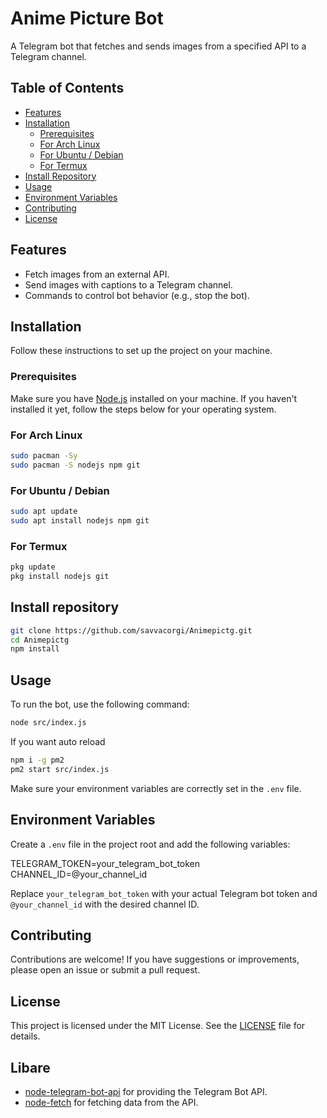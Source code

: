 # Anime Picture Bot

A Telegram bot that fetches and sends images from a specified API to a Telegram channel.

## Table of Contents

- [Features](#features)
- [Installation](#installation)
  - [Prerequisites](#prerequisites)
  - [For Arch Linux](#for-arch-linux)
  - [For Ubuntu / Debian](#for-ubuntu--debian)
  - [For Termux](#for-termux)
- [Install Repository](#install-repository)
- [Usage](#usage)
- [Environment Variables](#environment-variables)
- [Contributing](#contributing)
- [License](#license)

## Features

- Fetch images from an external API.
- Send images with captions to a Telegram channel.
- Commands to control bot behavior (e.g., stop the bot).

## Installation

Follow these instructions to set up the project on your machine.

### Prerequisites

Make sure you have [Node.js](https://nodejs.org/) installed on your machine. If you haven't installed it yet, follow the steps below for your operating system.

### For Arch Linux

```bash
sudo pacman -Sy
sudo pacman -S nodejs npm git
```
### For Ubuntu / Debian

```bash
sudo apt update
sudo apt install nodejs npm git
```
### For Termux

```bash
pkg update
pkg install nodejs git
```
## Install repository
```bash
git clone https://github.com/savvacorgi/Animepictg.git
cd Animepictg
npm install
```
## Usage

To run the bot, use the following command:
```bash
node src/index.js
```

If you want auto reload
```bash
npm i -g pm2
pm2 start src/index.js
```

Make sure your environment variables are correctly set in the `.env` file.

## Environment Variables

Create a `.env` file in the project root and add the following variables:

TELEGRAM_TOKEN=your_telegram_bot_token
CHANNEL_ID=@your_channel_id

Replace `your_telegram_bot_token` with your actual Telegram bot token and `@your_channel_id` with the desired channel ID.

## Contributing

Contributions are welcome! If you have suggestions or improvements, please open an issue or submit a pull request.

## License

This project is licensed under the MIT License. See the [LICENSE](LICENSE) file for details.

## Libare

- [node-telegram-bot-api](https://github.com/nukosuke/node-telegram-bot-api) for providing the Telegram Bot API.
- [node-fetch](https://github.com/node-fetch/node-fetch) for fetching data from the API.
